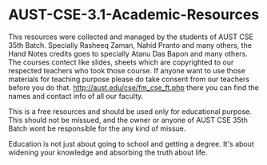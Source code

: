 # AUST-CSE-3.1-Academic-Resources

This resources were collected and managed by the students of AUST CSE 35th Batch. Specially Rasheeq Zaman, Nahid Pranto and many others, the Hand Notes credits goes to specially Atanu Das Bapon and many others. The courses contect like slides, sheets which are copyrighted to our respected teachers who took those course. If anyone want to use those materials for teaching purpose please do take consent from our teachers before you do that. http://aust.edu/cse/fm_cse_ft.php there you can find the names and contact info of all our faculty. 

This is a free resources and should be used only for educational purpose. This should not be missued, and the owner or anyone of AUST CSE 35th Batch wont be responsible for the any kind of missue.

Education is not just about going to school and getting a degree. It's about widening your knowledge and absorbing the truth about life.
